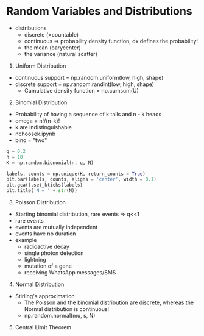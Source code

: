 # Random Variables and Distributions

* distributions
  - discrete (=countable)
  - continuous => probability density function, dx defines the probability!
  - the mean (barycenter)
  - the variance (natural scatter)

1. Uniform Distribution
* continuous support = np.random.uniform(low, high, shape)
* discrete support = np.random.randint(low, high, shape)
  - Cumulative density function = np.cumsum(U)

2. Binomial Distribution
* Probability of having a sequence of k tails and n - k heads
* omega = n!/(n-k)!
* k are indistinguishable
* nchoosek.ipynb
* bino = "two"
```python
q = 0.2
n = 10
K = np.random.bionomial(n, q, N)

labels, counts = np.unique(K, return_counts = True)
plt.bar(labels, counts, aligns = 'center', width = 0.1)
plt.gca().set_kticks(labels)
plt.title('N = ' + str(N))
```

3. Poisson Distribution
* Starting binomial distribution, rare events => q<<1
* rare events
* events are mutually independent
* events have no duration
* example
  - radioactive decay
  - single photon detection
  - lightning
  - mutation of a gene
  - receiving WhatsApp messages/SMS

4. Normal Distribution
* Stirling's approximation
  - The Poisson and the binomial distribution are discrete, whereas the Normal distribution is continuous!
  - np.random.normal(mu, s, N)

5. Central Limit Theorem

